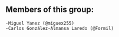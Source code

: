 ## Members of this group:
    -Miguel Yanez (@miguex255)
    -Carlos González-Almansa Laredo (@Formil)
